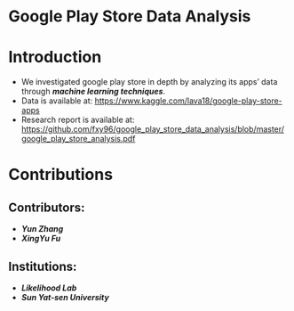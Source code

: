 # Google Play Store Data Analysis

Introduction
====
- We investigated google play store in depth by analyzing its apps’ data through ***machine learning techniques***. 
- Data is available at: https://www.kaggle.com/lava18/google-play-store-apps
- Research report is available at: https://github.com/fxy96/google_play_store_data_analysis/blob/master/google_play_store_analysis.pdf

Contributions
====
Contributors:
------- 
- ***Yun Zhang***
- ***XingYu Fu***

Institutions: 
------- 
- ***Likelihood Lab***
- ***Sun Yat-sen University***
